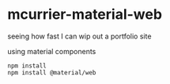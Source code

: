 # mcurrier-material-web
seeing how fast I can wip out a portfolio site

using material components
```
npm install
npm install @material/web